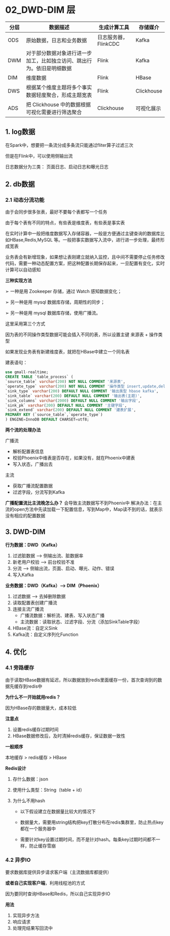 # 02_DWD-DIM 层

| 分层 | 数据描述                                                     | 生成计算工具         | 存储媒介   |
| ---- | ------------------------------------------------------------ | -------------------- | ---------- |
| ODS  | 原始数据，日志和业务数据                                     | 日志服务器，FlinkCDC | Kafka      |
| DWM  | 对于部分数据对象进行进一步加工，比如独立访问、跳出行为。依旧是明细数据 | Flink                | Kafka      |
| DIM  | 维度数据                                                     | Flink                | HBase      |
| DWS  | 根据某个维度主题将多个事实数据轻度聚合，形成主题宽表         | Flink                | Clickhouse |
| ADS  | 把 Clickhouse 中的数据根据可视化需要进行筛选聚合             | Clickhouse           | 可视化展示 |

## 1. log数据

在Spark中，想要把一条流分成多条流只能通过fliter算子过滤三次

但是在Flink中，可以使用侧输出流

日志数据分为三类： 页面日志、启动日志和曝光日志



## 2. db数据

### 2.1 动态分流功能

由于会同步很多张表，最好不要每个表都写一个任务

由于每个表有不同的特点，有些表是维度表，有些表是事实表

在实时计算中一般把维度数据写入存储容器，一般是方便通过主键查询的数据库比如HBase,Redis,MySQL 等。一般把事实数据写入流中，进行进一步处理，最终形成宽表

业务表会有新增现象，如果想让表刚建立就纳入监控，且中间不需要停止任务修改代码，需要一种动态配置方案，把这种配置长期保存起来，一旦配置有变化，实时计算可以自动感知

**三种实现方法**

➢ 一种是用 Zookeeper 存储，通过 Watch 感知数据变化； 

➢ 另一种是用 mysql 数据库存储，周期性的同步； 

➢ 另一种是用 mysql 数据库存储，使用广播流。



这里采用第三个方式

因为表的不同操作类型数据可能会插入不同的表，所以设置主键 来源表 + 操作类型

如果发现业务表有新建维度表，就把在HBase中建立一个同名表

建表语句：

```sql
use gmall-realtime;
CREATE TABLE `table_process` (
`source_table` varchar(200) NOT NULL COMMENT '来源表',
`operate_type` varchar(200) NOT NULL COMMENT '操作类型 insert,update,delete',
`sink_type` varchar(200) DEFAULT NULL COMMENT '输出类型 hbase kafka',
`sink_table` varchar(200) DEFAULT NULL COMMENT '输出表(主题)',
`sink_columns` varchar(2000) DEFAULT NULL COMMENT '输出字段',
`sink_pk` varchar(200) DEFAULT NULL COMMENT '主键字段',
`sink_extend` varchar(200) DEFAULT NULL COMMENT '建表扩展',
PRIMARY KEY (`source_table`,`operate_type`)
) ENGINE=InnoDB DEFAULT CHARSET=utf8;
```



**两个流的处理办法**

广播流

- 解析配置表信息
- 校验Phoenix中维表是否存在，如果没有，就在Phoenix中建表
- 写入状态，广播出去

主流

- 获取广播流配置数据
- 过滤字段，分流写到Kafka

**广播配置流比主流晚怎么办？**
会导致主流数据写不到Phoenix中
解决办法：在主流的open方法中先读加载一下配置信息，写到Map中，Map读不到的话，就表示没有相应的配置数据


## 3. DWD-DIM

**行为数据：DWD（Kafka）**

1. 过滤脏数据 --> 侧输出流、脏数据率
2. 新老用户校验 --> 前台校验不准
3. 分流 --> 侧输出流，页面、启动、曝光、动作、错误
4. 写入Kafka

**业务数据：DWD（Kafka）-->  DIM（Phoenix）**

1. 过滤数据 -->  去掉删除数据
2. 读取配置表创建广播流
3. 连接主流广播流
   - 广播流数据：解析流、建表、写入状态广播
   - 主流数据：读取状态、过滤字段、分流（添加SinkTable字段）
4. HBase流：自定义Sink
5. Kafka流：自定义序列化Function





## 4. 优化

### 4.1 旁路缓存

由于读取HBase数据有延迟，所以数据放到redis里面缓存一份，首次查询到的数据先缓存到redis中

**为什么不一开始就用redis？**

因为HBase存的数据量大，成本较低

**注意点**

1. 设置redis缓存过期时间
2. HBase数据修改后，及时清掉redis缓存，保证数据一致性

**一般顺序**

本地缓存 > redis缓存 > HBase

**Redis设计**

1. 存什么数据：json

2. 使用什么类型：String（table + id）

3. 为什么不用hash

   - 以下假设建立在数据量比较大的情况下

   - 数据量大，需要用string结构把key打散分布在redis集群里，防止热点key都在一个服务器中
   - 需要针对key设置过期时间，而不是针对hash。每条key过期时间都不一样，防止缓存雪崩



### 4.2 异步IO

要求数据库提供异步请求客户端（主流数据库都提供）

**或者自己实现客户端**，利用线程池的方式

因为要同时查询HBase和Redis，所以自己实现异步IO

**用法**

1. 实现异步方法
2. 响应请求
3. 处理完结果写回流中



